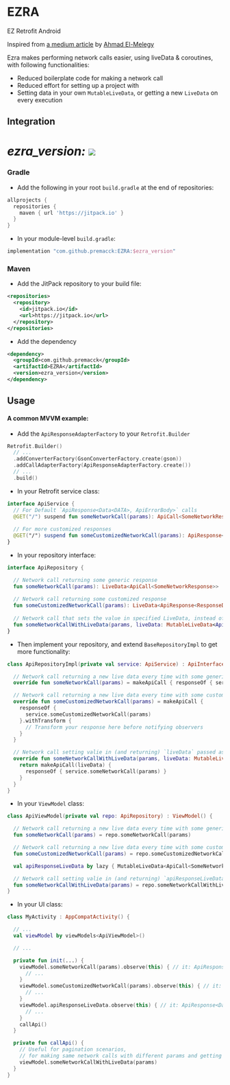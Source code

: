 # EZRA
EZ Retrofit Android

Inspired from [a medium article](https://proandroiddev.com/create-retrofit-calladapter-for-coroutines-to-handle-response-as-states-c102440de37a) by [Ahmad El-Melegy](https://melegy.medium.com/)

Ezra makes performing network calls easier, using liveData & coroutines, with following functionalities:
- Reduced boilerplate code for making a network call
- Reduced effort for setting up a project with 
- Setting data in your own `MutableLiveData`, or getting a new `LiveData` on every execution

## Integration

# _ezra_version:_ [![](https://jitpack.io/v/premacck/EZRA.svg)](https://jitpack.io/#premacck/EZRA)


### Gradle

- Add the following in your root `build.gradle` at the end of repositories:
```gradle
allprojects {
  repositories {
    maven { url 'https://jitpack.io' }
  }
}
```

- In your module-level `build.gradle`:
```gradle
implementation "com.github.premacck:EZRA:$ezra_version"
```


### Maven

- Add the JitPack repository to your build file:
```XML
<repositories>
  <repository>
    <id>jitpack.io</id>
    <url>https://jitpack.io</url>
  </repository>
</repositories>
```

- Add the dependency
```XML
<dependency>
  <groupId>com.github.premacck</groupId>
  <artifactId>EZRA</artifactId>
  <version>ezra_version</version>
</dependency>
```

## Usage

#### A common MVVM example:

- Add the `ApiResponseAdapterFactory` to your `Retrofit.Builder` 
```kotlin
Retrofit.Builder()
  // ...
  .addConverterFactory(GsonConverterFactory.create(gson))
  .addCallAdapterFactory(ApiResponseAdapterFactory.create())
  // ...
  .build()
```

- In your Retrofit service class:
```kotlin
interface ApiService {
  // For Default `ApiResponse<Data<DATA>, ApiErrorBody>` calls
  @GET("/") suspend fun someNetworkCall(params): ApiCall<SomeNetworkResponse>
  
  // For more customized responses
  @GET("/") suspend fun someCustomizedNetworkCall(params): ApiResponse<ResponseDataClass, ErrorClass>
}
```

- In your repository interface:
```kotlin
interface ApiRepository {

  // Network call returning some generic response
  fun someNetworkCall(params): LiveData<ApiCall<SomeNetworkResponse>>
  
  // Network call returning some customized response
  fun someCustomizedNetworkCall(params): LiveData<ApiResponse<ResponseDataClass, ErrorClass>>
  
  // Network call that sets the value in specified LiveData, instead of returning a new one
  fun someNetworkCallWithLiveData(params, liveData: MutableLiveData<ApiCall<SomeNetworkResponse>>): LiveData<ApiCall<SomeNetworkResponse>>
}
```

- Then implement your repository, and extend `BaseRepositoryImpl` to get more functionality:
```kotlin
class ApiRepositoryImpl(private val service: ApiService) : ApiInterface, BaseRepositoryImpl() {

  // Network call returning a new live data every time with some generic response
  override fun someNetworkCall(params) = makeApiCall { responseOf { service.someNetworkCall(params) } }

  // Network call returning a new live data every time with some customized response
  override fun someCustomizedNetworkCall(params) = makeApiCall {
    responseOf {
      service.someCustomizedNetworkCall(params)
    }.withTransform {
      // Transform your response here before notifying observers
    }
  }

  // Network call setting valie in (and returning) `liveData` passed as argument every time with some generic response
  override fun someNetworkCallWithLiveData(params, liveData: MutableLiveData<ApiCall<SomeNetworkResponse>>) {
    return makeApiCall(liveData) {
      responseOf { service.someNetworkCall(params) }
    }
  }
}
```

- In your `ViewModel` class:
```kotlin
class ApiViewModel(private val repo: ApiRepository) : ViewModel() {

  // Network call returning a new live data every time with some generic response
  fun someNetworkCall(params) = repo.someNetworkCall(params)

  // Network call returning a new live data every time with some customized response
  fun someCustomizedNetworkCall(params) = repo.someCustomizedNetworkCall(params)

  val apiResponseLiveData by lazy { MutableLiveData<ApiCall<SomeNetworkResponse>>() }

  // Network call setting valie in (and returning) `apiResponseLiveData` every time with some generic response
  fun someNetworkCallWithLiveData(params) = repo.someNetworkCallWithLiveData(params, apiResponseLiveData)
}
```

- In your UI class:
```kotlin
class MyActivity : AppCompatActivity() {

  // ...
  val viewModel by viewModels<ApiViewModel>()

  // ...

  private fun init(...) {
    viewModel.someNetworkCall(params).observe(this) { // it: ApiResponse<Data<SomeNetworkResponse, ApiErrorBody>
      // ...
    }
    viewModel.someCustomizedNetworkCall(params).observe(this) { // it: ApiResponse<ResponseDataClass, ErrorClass>
      // ...
    }
    viewModel.apiResponseLiveData.observe(this) { // it: ApiResponse<Data<SomeNetworkResponse, ApiErrorBody>
      // ...
    }
    callApi()
  }

  private fun callApi() {
    // Useful for pagination scenarios,
    // for making same network calls with different params and getting result in same liveData
    viewModel.someNetworkCallWithLiveData(params)
  }
}
```
